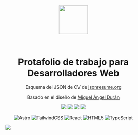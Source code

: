 <div align="center">
<img src="https://res.cloudinary.com/juanjportfolio/image/upload/v1710116381/Assets/brand/logoBrand_h9ilny.png" style="margin-bottom:2rem" height="90px" width="auto" /> 
<h1>
Protafolio de trabajo para Desarrolladores Web
</h1>
<p>
Esquema del JSON de CV de <a href="https://jsonresume.org/schema/">jsonresume.org</a>
</p>
<p>
Basado en el diseño de <a href="https://github.com/midudev/porfolio.dev">Miguel Ángel Durán</a>
</p>
<section align="center">
<img src="https://img.shields.io/github/last-commit/JJGarciaMartinez/Portfolio_current.svg" />
<img src="https://img.shields.io/github/license/JJGarciaMartinez/Portfolio_current.svg" />
<img src="https://img.shields.io/github/forks/JJGarciaMartinez/Portfolio_current.svg" />
<img src="https://img.shields.io/github/stars/JJGarciaMartinez/Portfolio_current.svg" />
</section>
</div>

<div align="center">

![Astro](https://img.shields.io/badge/Astro-E34F3a?style=for-the-badge&logo=Astro&logoColor=white)
![TailwindCSS](https://img.shields.io/badge/tailwindcss-%2338B2AC.svg?style=for-the-badge&logo=tailwind-css&logoColor=white)
![React](https://img.shields.io/badge/React-20232A?style=for-the-badge&logo=react&logoColor=61DAFB)
![HTML5](https://img.shields.io/badge/HTML5-E34F26?style=for-the-badge&logo=html5&logoColor=white)
![TypeScript](https://img.shields.io/badge/TypeScript-007ACC?style=for-the-badge&logo=typescript&logoColor=white)


</div>

<figure>
<img src="https://res.cloudinary.com/juanjportfolio/image/upload/v1709213976/ScreenShots/563shots_so_x1yl4f.png" />
</figure>